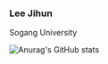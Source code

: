 ### Lee Jihun 

Sogang University

![Anurag's GitHub stats](https://github-readme-stats.vercel.app/api?username=doongidoong&show_icons=true&theme=dracula)
